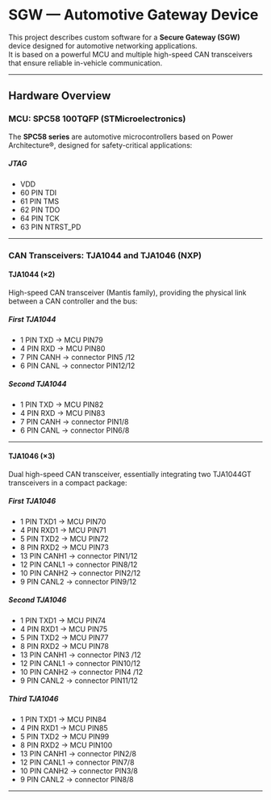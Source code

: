 # SGW — Automotive Gateway Device

This project describes custom software for a **Secure Gateway (SGW)** device designed for automotive networking applications.  
It is based on a powerful MCU and multiple high-speed CAN transceivers that ensure reliable in-vehicle communication.

---

## Hardware Overview

### MCU: **SPC58** 100TQFP (STMicroelectronics)  
The **SPC58 series** are automotive microcontrollers based on Power Architecture®, designed for safety-critical applications:

##### **JTAG** 
- VDD
- 60 PIN TDI
- 61 PIN TMS
- 62 PIN TDO
- 64 PIN TCK
- 63 PIN NTRST_PD

---

### CAN Transceivers: **TJA1044** and **TJA1046** (NXP)

#### **TJA1044** (×2)  
High-speed CAN transceiver (Mantis family), providing the physical link between a CAN controller and the bus:  

##### **First** TJA1044
- 1 PIN TXD -> MCU PIN79
- 4 PIN RXD -> MCU PIN80
- 7 PIN CANH -> connector PIN5 /12
- 6 PIN CANL -> connector PIN12/12

##### **Second** TJA1044
- 1 PIN TXD -> MCU PIN82
- 4 PIN RXD -> MCU PIN83
- 7 PIN CANH -> connector PIN1/8
- 6 PIN CANL -> connector PIN6/8

---

#### **TJA1046** (×3)  
Dual high-speed CAN transceiver, essentially integrating two TJA1044GT transceivers in a compact package:  

##### **First** TJA1046
- 1 PIN TXD1 -> MCU PIN70
- 4 PIN RXD1 -> MCU PIN71
- 5 PIN TXD2 -> MCU PIN72
- 8 PIN RXD2 -> MCU PIN73
- 13 PIN CANH1 -> connector PIN1/12
- 12 PIN CANL1 -> connector PIN8/12
- 10 PIN CANH2 -> connector PIN2/12
- 9  PIN CANL2 -> connector PIN9/12

##### **Second** TJA1046
- 1 PIN TXD1 -> MCU PIN74
- 4 PIN RXD1 -> MCU PIN75
- 5 PIN TXD2 -> MCU PIN77
- 8 PIN RXD2 -> MCU PIN78
- 13 PIN CANH1 -> connector PIN3 /12
- 12 PIN CANL1 -> connector PIN10/12
- 10 PIN CANH2 -> connector PIN4 /12
- 9  PIN CANL2 -> connector PIN11/12

##### **Third** TJA1046
- 1 PIN TXD1 -> MCU PIN84
- 4 PIN RXD1 -> MCU PIN85
- 5 PIN TXD2 -> MCU PIN99
- 8 PIN RXD2 -> MCU PIN100
- 13 PIN CANH1 -> connector PIN2/8
- 12 PIN CANL1 -> connector PIN7/8
- 10 PIN CANH2 -> connector PIN3/8
- 9  PIN CANL2 -> connector PIN8/8

---
